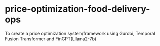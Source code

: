 # price-optimization-food-delivery-ops
To create a price optimization system/framework using Gurobi, Temporal Fusion Transformer and FinGPT(Lllama2-7b)

